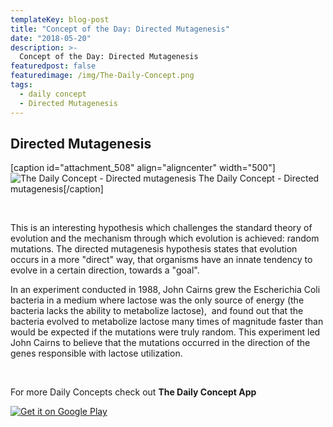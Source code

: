 ```yaml
---
templateKey: blog-post
title: "Concept of the Day: Directed Mutagenesis"
date: "2018-05-20"
description: >-
  Concept of the Day: Directed Mutagenesis
featuredpost: false
featuredimage: /img/The-Daily-Concept.png
tags:
  - daily concept
  - Directed Mutagenesis
---
```


## Directed Mutagenesis

\[caption id="attachment\_508" align="aligncenter" width="500"\]![The Daily Concept - Directed mutagenesis](https://stefantesoi.com/wp-content/uploads/2018/05/The-Daily-Concept-4.png) The Daily Concept - Directed mutagenesis\[/caption\]

 

This is an interesting hypothesis which challenges the standard theory of evolution and the mechanism through which evolution is achieved: random mutations. The directed mutagenesis hypothesis states that evolution occurs in a more "direct" way, that organisms have an innate tendency to evolve in a certain direction, towards a "goal".

In an experiment conducted in 1988, John Cairns grew the Escherichia Coli bacteria in a medium where lactose was the only source of energy (the bacteria lacks the ability to metabolize lactose),  and found out that the bacteria evolved to metabolize lactose many times of magnitude faster than would be expected if the mutations were truly random. This experiment led John Cairns to believe that the mutations occurred in the direction of the genes responsible with lactose utilization.

 

For more Daily Concepts check out **The Daily Concept App**

[![Get it on Google Play](https://play.google.com/intl/en_us/badges/images/generic/en_badge_web_generic.png)](https://play.google.com/store/apps/details?id=com.conceptaday&pcampaignid=MKT-Other-global-all-co-prtnr-py-PartBadge-Mar2515-1)
